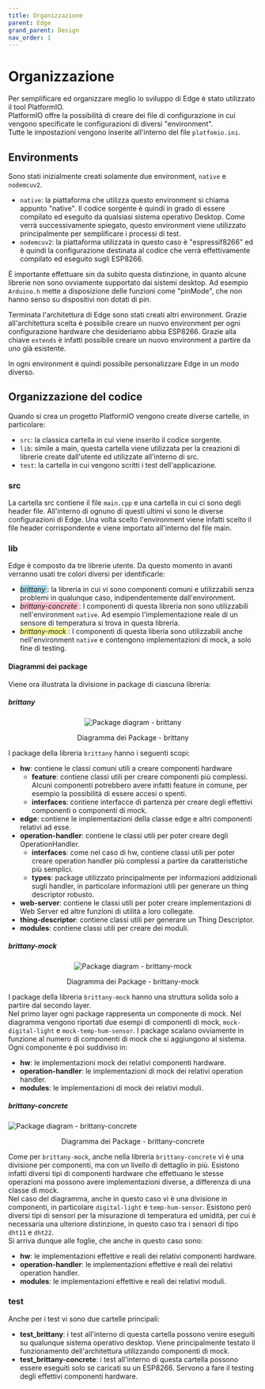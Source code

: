 ```yaml
---
title: Organizzazione
parent: Edge
grand_parent: Design
nav_order: 1
---
```


# Organizzazione

Per semplificare ed organizzare meglio lo sviluppo di Edge è stato utilizzato il tool PlatformIO.  
PlatformIO offre la possibilità di creare dei file di configurazione in cui vengono specificate le configurazioni di diversi "environment".  
Tutte le impostazioni vengono inserite all'interno del file ``platfomio.ini``.

## Environments

Sono stati inizialmente creati solamente due environment, ``native`` e ``nodemcuv2``.

- ``native``: la piattaforma che utilizza questo environment si chiama appunto "native". Il codice sorgente è quindi in grado di essere compilato ed eseguito da qualsiasi sistema operativo Desktop. Come verrà successivamente spiegato, questo environment viene utilizzato principalmente per semplificare i processi di test.
- ``nodemcuv2``: la piattaforma utilizzata in questo caso è "espressif8266" ed è quindi la configurazione destinata al codice che verrà effettivamente compilato ed eseguito sugli ESP8266.

È importante effettuare sin da subito questa distinzione, in quanto alcune librerie non sono ovviamente supportato dai sistemi desktop. Ad esempio ``Arduino.h`` mette a disposizione delle funzioni come "pinMode", che non hanno senso su dispositivi non dotati di pin.

Terminata l'architettura di Edge sono stati creati altri environment. Grazie all'architettura scelta è possibile creare un nuovo environment per ogni configurazione hardware che desideriamo abbia ESP8266.
Grazie alla chiave ``extends`` è infatti possibile creare un nuovo environment a partire da uno già esistente.

In ogni environment è quindi possibile personalizzare Edge in un modo diverso.

## Organizzazione del codice

Quando si crea un progetto PlatformIO vengono create diverse cartelle, in particolare:

- ``src``: la classica cartella in cui viene inserito il codice sorgente.
- ``lib``: simile a main, questa cartella viene utilizzata per la creazioni di librerie create dall'utente ed utilizzate all'interno di src.
- ``test``: la cartella in cui vengono scritti i test dell'applicazione.

### src
La cartella src contiene il file ``main.cpp`` e una cartella in cui ci sono degli header file. All'interno di ognuno di questi ultimi vi sono le diverse configurazioni di Edge. Una volta scelto l'environment viene infatti scelto il file header corrispondente e viene importato all'interno del file main.

### lib
Edge è composto da tre librerie utente. Da questo momento in avanti verranno usati tre colori diversi per identificarle:  
- <span style="background-color: #add8e6"> _brittany_ </span>: la libreria in cui vi sono componenti comuni e utilizzabili senza problemi in qualunque caso, indipendentemente dall'environment.
- <span style="background-color: pink"> _brittany-concrete_ </span>: I componenti di questa libreria non sono utilizzabili nell'environment ``native``. Ad esempio l'implementazione reale di un sensore di temperatura si trova in questa libreria.
- <span style="background-color: #FFFF99"> _brittany-mock_ </span>: I componenti di questa liberia sono utilizzabili anche nell'environment ``native`` e contengono implementazioni di mock, a solo fine di testing.

#### Diagrammi dei package

Viene ora illustrata la divisione in package di ciascuna libreria:

##### brittany

<div align="center">
<img src="https://images2.imgbox.com/b3/3c/sG7VAt8C_o.png" alt="Package diagram - brittany">
<p align="center">Diagramma dei Package - brittany</p>
</div>

I package della libreria ``brittany`` hanno i seguenti scopi:

- __hw__: contiene le classi comuni utili a creare componenti hardware
    - __feature__: contiene classi utili per creare componenti più complessi. Alcuni componenti potrebbero avere infatti feature in comune, per esempio la possibilità di essere accesi o spenti. 
    - __interfaces__: contiene interfacce di partenza per creare degli effettivi componenti o componenti di mock.
- __edge__: contiene le implementazioni della classe edge e altri componenti relativi ad esse.
- __operation-handler__: contiene le classi utili per poter creare degli OperationHandler.
  - __interfaces__: come nel caso di hw, contiene classi utili per poter creare operation handler più complessi a partire da caratteristiche più semplici.
  - __types__: package utilizzato principalmente per informazioni addizionali sugli handler, in particolare informazioni utili per generare un thing descriptor robusto.
- __web-server__: contiene le classi utili per poter creare implementazioni di Web Server ed altre funzioni di utilità a loro collegate.
- __thing-descriptor__: contiene classi utili per generare un Thing Descriptor.
- __modules__: contiene classi utili per creare dei moduli.

##### brittany-mock

<div align="center">
<img src="https://images2.imgbox.com/61/3f/Ypyj15zU_o.png" alt="Package diagram - brittany-mock">
<p align="center">Diagramma dei Package - brittany-mock</p>
</div>

I package della libreria ``brittany-mock`` hanno una struttura solida solo a partire dal secondo layer.  
Nel primo layer ogni package rappresenta un componente di mock. Nel diagramma vengono riportati due esempi di componenti di mock, ``mock-digital-light`` e ``mock-temp-hum-sensor``.
I package scalano ovviamente in funzione al numero di componenti di mock che si aggiungono al sistema.  
Ogni componente è poi suddiviso in:
- __hw__: le implementazioni mock dei relativi componenti hardware.
- __operation-handler__: le implementazioni di mock dei relativi operation handler.
- __modules__: le implementazioni di mock dei relativi moduli.
  
##### brittany-concrete

<div>
<img src="https://images2.imgbox.com/7f/93/md5iN7DL_o.png" alt="Package diagram - brittany-concrete">
<p align="center">Diagramma dei Package - brittany-concrete</p>
</div>

Come per ``brittany-mock``, anche nella libreria ``brittany-concrete`` vi è una divisione per componenti, ma con un livello di dettaglio in più.
Esistono infatti diversi tipi di componenti hardware che effettuano le stesse operazioni ma possono avere implementazioni diverse, a differenza di una classe di mock.  
Nel caso del diagramma, anche in questo caso vi è una divisione in componenti, in particolare ``digital-light`` e ``temp-hum-sensor``. Esistono però diversi tipi di sensori per la misurazione di temperatura ed umidità, per cui è necessaria una ulteriore distinzione, in questo caso tra i sensori di tipo ``dht11`` e ``dht22``.  
Si arriva dunque alle foglie, che anche in questo caso sono:
- __hw__: le implementazioni effettive e reali dei relativi componenti hardware.
- __operation-handler__: le implementazioni effettive e reali dei relativi operation handler.
- __modules__: le implementazioni effettive e reali dei relativi moduli.

### test
Anche per i test vi sono due cartelle principali:
- __test_brittany__: i test all'interno di questa cartella possono venire eseguiti su qualunque sistema operativo desktop. Viene principalmente testato il funzionamento dell'architettura utilizzando componenti di mock.
- __test_brittany-concrete__: i test all'interno di questa cartella possono essere eseguiti solo se caricati su un ESP8266. Servono a fare il testing degli effettivi componenti hardware.
